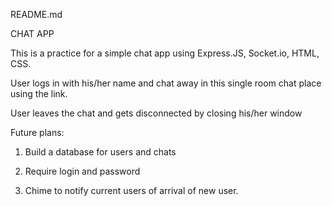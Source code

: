 README.md

CHAT APP

This is a practice for a simple chat app using Express.JS, Socket.io, HTML, CSS.

User logs in with his/her name and chat away in this single room chat place using the link.

User leaves the chat and gets disconnected by closing his/her window

Future plans:

1) Build a database for users and chats

2) Require login and password

3) Chime to notify current users of arrival of new user.
